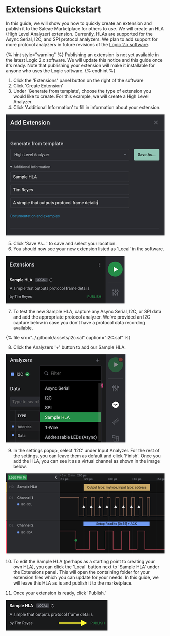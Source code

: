 # Extensions Quickstart

In this guide, we will show you how to quickly create an extension and publish it to the Saleae Marketplace for others to use. We will create an HLA \(High Level Analyzer\) extension. Currently, HLAs are supported for the Async Serial, I2C, and SPI protocol analyzers. We plan to add support for more protocol analyzers in future revisions of the [Logic 2.x software](https://ideas.saleae.com/f/changelog/).

{% hint style="warning" %}
Publishing an extension is not yet available in the latest Logic 2.x software. We will update this notice and this guide once it's ready. Note that publishing your extension will make it installable for anyone who uses the Logic software.
{% endhint %}

1. Click the 'Extensions' panel button on the right of the software
2. Click 'Create Extension'
3. Under 'Generate from template', choose the type of extension you would like to create. For this example, we will create a High Level Analyzer.
4. Click 'Additional Information' to fill in information about your extension.

![](../.gitbook/assets/screen-shot-2020-06-10-at-8.29.50-pm.png)

5. Click 'Save As...' to save and select your location.  
6. You should now see your new extension listed as 'Local' in the software.

![](../.gitbook/assets/screen-shot-2020-06-10-at-8.29.13-pm.png)

7. To test the new Sample HLA, capture any Async Serial, I2C, or SPI data and add the appropriate protocol analyzer. We've provided an I2C capture below in case you don't have a protocol data recording available.

{% file src="../.gitbook/assets/i2c.sal" caption="I2C.sal" %}

8. Click the Analyzers '+' button to add our Sample HLA. 

![](../.gitbook/assets/screen-shot-2020-06-10-at-8.28.18-pm.png)

9. In the settings popup, select 'I2C' under Input Analyzer. For the rest of the settings, you can leave them as default and click 'Finish'. Once you add the HLA, you can see it as a virtual channel as shown in the image below.

![](../.gitbook/assets/screen-shot-2020-06-10-at-8.24.29-pm.png)

10. To edit the Sample HLA \(perhaps as a starting point to creating your own HLA\), you can click the 'Local' button next to 'Sample HLA' under the Extensions panel. This will open the containing folder for your extension files which you can update for your needs. In this guide, we will leave this HLA as is and publish it to the marketplace.

11. Once your extension is ready, click 'Publish.'

![](../.gitbook/assets/screen-shot-2020-06-10-at-8.40.05-pm.png)

